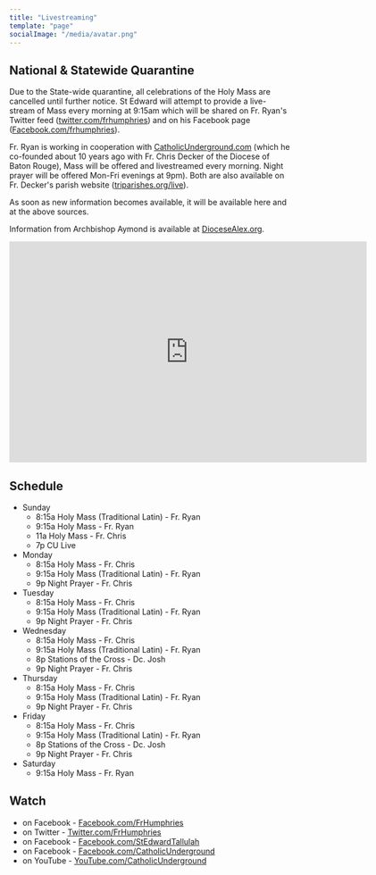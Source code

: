 ```yaml
---
title: "Livestreaming"
template: "page"
socialImage: "/media/avatar.png"
---
```


## National & Statewide Quarantine

Due to the State-wide quarantine, all celebrations of the Holy Mass are cancelled until further notice. St Edward will attempt to provide a live-stream of Mass every morning at 9:15am which will be shared on Fr. Ryan's Twitter feed ([twitter.com/frhumphries](http://www.twitter.com/frhumphries)) and on his Facebook page ([Facebook.com/frhumphries](http://www.facebook.com/frhumphries)).

Fr. Ryan is working in cooperation with [CatholicUnderground.com](http://www.CatholicUnderground.com) (which he co-founded about 10 years ago with Fr. Chris Decker of the Diocese of Baton Rouge), Mass will be offered and livestreamed every morning. Night prayer will be offered Mon-Fri evenings at 9pm). Both are also available on Fr. Decker's parish website ([triparishes.org/live](http://triparishes.org/live)).

As soon as new information becomes available, it will be available here and at the above sources.

Information from Archbishop Aymond is available at [DioceseAlex.org](http://www.diocesealex.org).

<iframe src="https://embed.restream.io/player/index.html?token=de49dd2ea1415f28f4c02f23dc0a010e" width="640" height="396" frameborder="0" allowfullscreen></iframe>

## Schedule

- Sunday
  - 8:15a Holy Mass (Traditional Latin) - Fr. Ryan
  - 9:15a Holy Mass - Fr. Ryan
  - 11a Holy Mass - Fr. Chris
  - 7p CU Live
- Monday
  - 8:15a Holy Mass - Fr. Chris
  - 9:15a Holy Mass (Traditional Latin) - Fr. Ryan
  - 9p Night Prayer - Fr. Chris
- Tuesday
  - 8:15a Holy Mass - Fr. Chris
  - 9:15a Holy Mass (Traditional Latin) - Fr. Ryan
  - 9p Night Prayer - Fr. Chris
- Wednesday
  - 8:15a Holy Mass - Fr. Chris
  - 9:15a Holy Mass (Traditional Latin) - Fr. Ryan
  - 8p Stations of the Cross - Dc. Josh
  - 9p Night Prayer - Fr. Chris
- Thursday
  - 8:15a Holy Mass - Fr. Chris
  - 9:15a Holy Mass (Traditional Latin) - Fr. Ryan
  - 9p Night Prayer - Fr. Chris
- Friday
  - 8:15a Holy Mass - Fr. Chris
  - 9:15a Holy Mass (Traditional Latin) - Fr. Ryan
  - 8p Stations of the Cross - Dc. Josh
  - 9p Night Prayer - Fr. Chris
- Saturday
  - 9:15a Holy Mass - Fr. Ryan

## Watch

- on Facebook - [Facebook.com/FrHumphries](https://www.Facebook.com/FrHumphries)
- on Twitter - [Twitter.com/FrHumphries](https://www.Twitter.com/FrHumphries)
- on Facebook - [Facebook.com/StEdwardTallulah](https://www.Facebook.com/StEdwardTallulah)
- on Facebook - [Facebook.com/CatholicUnderground](https://www.Facebook.com/CatholicUnderground)
- on YouTube - [YouTube.com/CatholicUnderground](https://www.YouTube.com/CatholicUnderground)
